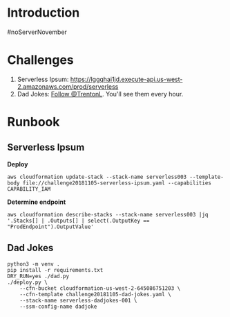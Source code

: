# Introduction

\#noServerNovember

# Challenges

1. Serverless Ipsum: https://lggqhai1jd.execute-api.us-west-2.amazonaws.com/prod/serverless
1. Dad Jokes: [Follow @TrentonL](https://twitter.com/TrentonL). You'll see them every hour.

# Runbook

## Serverless Ipsum

**Deploy**

```
aws cloudformation update-stack --stack-name serverless003 --template-body file://challenge20181105-serverless-ipsum.yaml --capabilities CAPABILITY_IAM
```

**Determine endpoint**

```
aws cloudformation describe-stacks --stack-name serverless003 |jq '.Stacks[] | .Outputs[] | select(.OutputKey == "ProdEndpoint").OutputValue'
```

## Dad Jokes

```
python3 -m venv .
pip install -r requirements.txt
DRY_RUN=yes ./dad.py
./deploy.py \
    --cfn-bucket cloudformation-us-west-2-645086751203 \
    --cfn-template challenge20181105-dad-jokes.yaml \
    --stack-name serverless-dadjokes-001 \
    --ssm-config-name dadjoke

```
